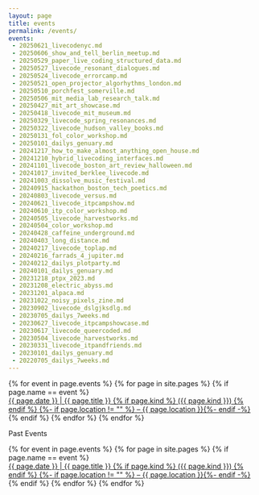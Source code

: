 ```yaml
---
layout: page
title: events
permalink: /events/
events:
 - 20250621_livecodenyc.md
 - 20250606_show_and_tell_berlin_meetup.md
 - 20250529_paper_live_coding_structured_data.md
 - 20250527_livecode_resonant_dialogues.md
 - 20250524_livecode_errorcamp.md
 - 20250521_open_projector_algorhythms_london.md
 - 20250510_porchfest_somerville.md
 - 20250506_mit_media_lab_research_talk.md
 - 20250427_mit_art_showcase.md
 - 20250418_livecode_mit_museum.md
 - 20250329_livecode_spring_resonances.md
 - 20250322_livecode_hudson_valley_books.md
 - 20250131_fol_color_workshop.md
 - 20250101_dailys_genuary.md
 - 20241217_how_to_make_almost_anything_open_house.md
 - 20241210_hybrid_livecoding_interfaces.md
 - 20241101_livecode_boston_art_review_halloween.md
 - 20241017_invited_berklee_livecode.md
 - 20241003_dissolve_music_festival.md
 - 20240915_hackathon_boston_tech_poetics.md
 - 20240803_livecode_versus.md
 - 20240621_livecode_itpcampshow.md
 - 20240610_itp_color_workshop.md
 - 20240505_livecode_harvestworks.md
 - 20240504_color_workshop.md
 - 20240428_caffeine_underground.md
 - 20240403_long_distance.md
 - 20240217_livecode_toplap.md
 - 20240216_farrads_4_jupiter.md
 - 20240212_dailys_plotparty.md
 - 20240101_dailys_genuary.md
 - 20231218_ptpx_2023.md
 - 20231208_electric_abyss.md
 - 20231201_alpaca.md
 - 20231022_noisy_pixels_zine.md
 - 20230902_livecode_dslgjksdlg.md
 - 20230705_dailys_7weeks.md
 - 20230627_livecode_itpcampshowcase.md
 - 20230617_livecode_queercoded.md
 - 20230504_livecode_harvestworks.md
 - 20230331_livecode_itpandfriends.md
 - 20230101_dailys_genuary.md
 - 20220705_dailys_7weeks.md
---
```



<div id="little-events">
{% for event in page.events %}
  {% for page in site.pages %}
    {% if page.name == event %}
<div class="little-event">
<div class="little-event-title">
<a href="{{ page.url }}">
<div class="title">{{ page.date }} | {{ page.title }}
{% if page.kind %}
  <span class="little-event-kind">({{ page.kind }})</span>
{% endif %}
<span class="little-event-subtitle">{%- if page.location != "" %} – {{ page.location }}{%- endif -%}</span>
</div>
</a>
</div>
</div>
    {% endif %}
  {% endfor %}
{% endfor %}
</div>

Past Events

<div id="little-events">
{% for event in page.events %}
  {% for page in site.pages %}
    {% if page.name == event %}
<div class="little-event">
<div class="little-event-title">
<a href="{{ page.url }}">
<div class="title">{{ page.date }} | {{ page.title }}
{% if page.kind %}
  <span class="little-event-kind">({{ page.kind }})</span>
{% endif %}
<span class="little-event-subtitle">{%- if page.location != "" %} – {{ page.location }}{%- endif -%}</span>
</div>
</a>
</div>
</div>
    {% endif %}
  {% endfor %}
{% endfor %}
</div>